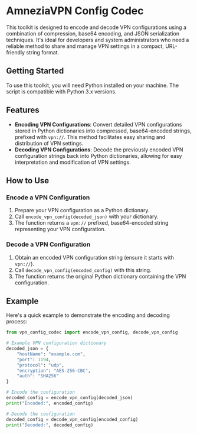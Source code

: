 # AmneziaVPN Config Codec

This toolkit is designed to encode and decode VPN configurations using a combination of compression, base64 encoding, and JSON serialization techniques. It's ideal for developers and system administrators who need a reliable method to share and manage VPN settings in a compact, URL-friendly string format.

## Getting Started

To use this toolkit, you will need Python installed on your machine. The script is compatible with Python 3.x versions.

## Features

- **Encoding VPN Configurations**: Convert detailed VPN configurations stored in Python dictionaries into compressed, base64-encoded strings, prefixed with `vpn://`. This method facilitates easy sharing and distribution of VPN settings.
- **Decoding VPN Configurations**: Decode the previously encoded VPN configuration strings back into Python dictionaries, allowing for easy interpretation and modification of VPN settings.

## How to Use

### Encode a VPN Configuration

1. Prepare your VPN configuration as a Python dictionary.
2. Call `encode_vpn_config(decoded_json)` with your dictionary.
3. The function returns a `vpn://` prefixed, base64-encoded string representing your VPN configuration.

### Decode a VPN Configuration

1. Obtain an encoded VPN configuration string (ensure it starts with `vpn://`).
2. Call `decode_vpn_config(encoded_config)` with this string.
3. The function returns the original Python dictionary containing the VPN configuration.

## Example

Here's a quick example to demonstrate the encoding and decoding process:

```python
from vpn_config_codec import encode_vpn_config, decode_vpn_config

# Example VPN configuration dictionary
decoded_json = {
    "hostName": "example.com",
    "port": 1194,
    "protocol": "udp",
    "encryption": "AES-256-CBC",
    "auth": "SHA256"
}

# Encode the configuration
encoded_config = encode_vpn_config(decoded_json)
print("Encoded:", encoded_config)

# Decode the configuration
decoded_config = decode_vpn_config(encoded_config)
print("Decoded:", decoded_config)
